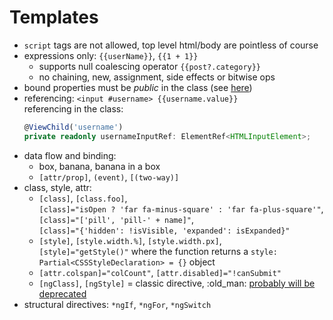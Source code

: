 
# Templates

- `script` tags are not allowed, top level html/body are pointless of course
- expressions only: `{{userName}}`, `{{1 + 1}}`
  - supports null coalescing operator `{{post?.category}}`
  - no chaining, new, assignment, side effects or bitwise ops
- bound properties must be _public_ in the class (see [here](https://github.com/angular/angular-cli/issues/5621#issuecomment-290896552))
- referencing: `<input #username> {{username.value}}`  
  referencing in the class:  
  ```typescript
  @ViewChild('username')
  private readonly usernameInputRef: ElementRef<HTMLInputElement>;
  ```
- data flow and binding:
  - box, banana, banana in a box  
  - `[attr/prop]`, `(event)`, `[(two-way)]`
- class, style, attr:
  - `[class]`, `[class.foo]`,<br>
     `[class]="isOpen ? 'far fa-minus-square' : 'far fa-plus-square'"`,<br>
     `[class]="['pill', 'pill-' + name]"`,<br>
     `[class]="{'hidden': !isVisible, 'expanded': isExpanded}"`
  - `[style]`, `[style.width.%]`, `[style.width.px]`,<br>
    `[style]="getStyle()"` where the function returns a `style: Partial<CSSStyleDeclaration> = {}` object
  - `[attr.colspan]="colCount"`, `[attr.disabled]="!canSubmit"`
  - `[ngClass]`, `[ngStyle]` = classic directive, :old_man: [probably will be](https://github.com/angular/angular/pull/58860)
     [deprecated](https://angular.schule/blog/2024-11-ngclass-ngstyle)
- structural directives: `*ngIf`, `*ngFor`, `*ngSwitch`
